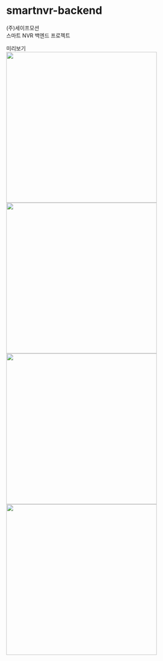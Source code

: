 # smartnvr-backend
(주)세이프모션  
스마트 NVR 백엔드 프로젝트

미리보기  
<img src="https://github.com/onaries/smartnvr-backend/assets/11694384/0291e7b9-b380-46cd-841c-9beea2d1292d" width="400" height="-1">
<img src="https://github.com/onaries/smartnvr-backend/assets/11694384/763ca55e-b6e8-49fc-a3e1-eb9304f0d40c" width="400" height="-1">
<img src="https://github.com/onaries/smartnvr-backend/assets/11694384/6d2fd1d1-9c14-498f-9901-99af7551261c" width="400" height="-1">
<img src="https://github.com/onaries/smartnvr-backend/assets/11694384/7c05b77f-cf49-4c73-b3ba-8aed7602cb1a" width="400" height="-1">
